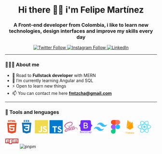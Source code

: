 <div id="header" align="center">
    <h1>Hi there 👋🏾 i'm Felipe Martínez</h1>
    <h3>
        A Front-end developer from Colombia, i like to learn new technologies, design interfaces and improve my skills every day
    </h3>
</div>
<div id="badges" align="center">
    <a href="https://twitter.com/FChalarca__" target="_blank">
        <img alt="Twitter Follow" src="https://img.shields.io/twitter/follow/FChalarca_?color=006494&label=Twitter&logo=Twitter&style=for-the-badge">
    </a>
    <a href="https://www.instagram.com/chalarca.felipe/" target="_blank">
        <img alt="Instagram Follow" src="https://img.shields.io/static/v1?label=Instagram&message=%20&color=6A0136&style=for-the-badge&logo=Instagram">
    </a>
     <a href="https://www.linkedin.com/in/felipechalarca/" target="_blank">
        <img alt="LinkedIn" src="https://img.shields.io/static/v1?label=LinkedIn&message=%20&color=026C7C&style=for-the-badge&logo=Linkedin">
    </a>
</div>

<div>
    
</div>

---

### 🙍🏾‍♂️ About me
- 🔭 Road to **Fullstack developer** with MERN
- 🌱 I’m currently learning Angular and SQL
- ⚡ Open to learn new things
- 📫 You can contact me here **fmtzcha@gmail.com** 
 
 ---
 
<div id="tools" align="left">
    <h3> 🧰 Tools and lenguages </h3>
    <img src="https://github.com/devicons/devicon/blob/master/icons/html5/html5-plain-wordmark.svg" alt="HTML5" title="HTML5" height="45" width="45" />
    <img src="https://github.com/devicons/devicon/blob/master/icons/css3/css3-plain-wordmark.svg" alt="CSS" title="CSS" heigth="45" width="45" />
    <img src="https://github.com/devicons/devicon/blob/master/icons/javascript/javascript-plain.svg" alt="JavaScript" title="JavaScript" heigth="45" width="45" />
    <img src="https://github.com/devicons/devicon/blob/master/icons/typescript/typescript-original.svg" alt="Typescript" title="Typescript" heigth="45" width="45"/>
    <img src="https://github.com/devicons/devicon/blob/master/icons/sass/sass-original.svg" alt="SASS" title="SASS" heigth="45" width="45" />
    <img src="https://github.com/devicons/devicon/blob/master/icons/bootstrap/bootstrap-plain-wordmark.svg" alt="Bootstrap" title="Bootstrap" heigth="45" width="45" />
    <img src="https://github.com/devicons/devicon/blob/master/icons/tailwindcss/tailwindcss-original.svg" alt="Tailwind" title="Tailwind" heigth="45" width="45" />
    <img src="https://github.com/devicons/devicon/blob/master/icons/figma/figma-original.svg" alt="Figma" title="Figma" heigth="45" width="45" />
    <img src="https://github.com/devicons/devicon/blob/master/icons/firebase/firebase-plain-wordmark.svg" alt="Firebase" title="Firebase" heigth="45" width="45" />
    <img src="https://github.com/devicons/devicon/blob/master/icons/react/react-original.svg" alt="React_JS" title="React" heigth="45" width="45" />
    <img src="https://github.com/devicons/devicon/blob/master/icons/npm/npm-original-wordmark.svg" alt="npm" title="npm" heigth="45" width="45" />
    <img src="https://pnpm.io/es/img/pnpm-no-name-with-frame.svg" alt="pnpm" title="pnpm" heigth="45" width="45" />
</div>

<!-- 
Here are some ideas to get you started:

- 🔭 I’m currently working on ...
- 🌱 I’m currently learning ...
- 👯 I’m looking to collaborate on ...
- 🤔 I’m looking for help with ...
- 💬 Ask me about ...
- 📫 How to reach me: ...
- 😄 Pronouns: ...
- ⚡ Fun fact: ...
-->
